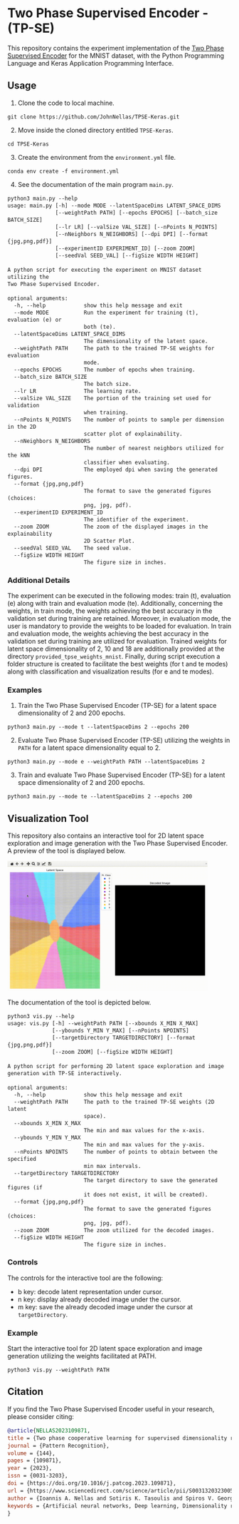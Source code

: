 # Two Phase Supervised Encoder - (TP-SE)

This repository contains the experiment implementation of the [Two Phase Supervised Encoder](https://www.sciencedirect.com/science/article/abs/pii/S0031320323005691) for the MNIST dataset, with
the Python Programming Language and Keras Application Programming Interface.

## Usage

1. Clone the code to local machine.

```
git clone https://github.com/JohnNellas/TPSE-Keras.git
```

2. Move inside the cloned directory entitled ```TPSE-Keras```.

```
cd TPSE-Keras
```

3. Create the environment from the ```environment.yml``` file.

```
conda env create -f environment.yml
```

4. See the documentation of the main program ```main.py```.

```
python3 main.py --help
usage: main.py [-h] --mode MODE --latentSpaceDims LATENT_SPACE_DIMS
               [--weightPath PATH] [--epochs EPOCHS] [--batch_size BATCH_SIZE]
               [--lr LR] [--valSize VAL_SIZE] [--nPoints N_POINTS]
               [--nNeighbors N_NEIGHBORS] [--dpi DPI] [--format {jpg,png,pdf}]
               [--experimentID EXPERIMENT_ID] [--zoom ZOOM]
               [--seedVal SEED_VAL] [--figSize WIDTH HEIGHT]

A python script for executing the experiment on MNIST dataset utilizing the
Two Phase Supervised Encoder.

optional arguments:
  -h, --help            show this help message and exit
  --mode MODE           Run the experiment for training (t), evaluation (e) or
                        both (te).
  --latentSpaceDims LATENT_SPACE_DIMS
                        The dimensionality of the latent space.
  --weightPath PATH     The path to the trained TP-SE weights for evaluation
                        mode.
  --epochs EPOCHS       The number of epochs when training.
  --batch_size BATCH_SIZE
                        The batch size.
  --lr LR               The learning rate.
  --valSize VAL_SIZE    The portion of the training set used for validation
                        when training.
  --nPoints N_POINTS    The number of points to sample per dimension in the 2D
                        scatter plot of explainability.
  --nNeighbors N_NEIGHBORS
                        The number of nearest neighbors utilized for the kNN
                        classifier when evaluating.
  --dpi DPI             The employed dpi when saving the generated figures.
  --format {jpg,png,pdf}
                        The format to save the generated figures (choices:
                        png, jpg, pdf).
  --experimentID EXPERIMENT_ID
                        The identifier of the experiment.
  --zoom ZOOM           The zoom of the displayed images in the explainability
                        2D Scatter Plot.
  --seedVal SEED_VAL    The seed value.
  --figSize WIDTH HEIGHT
                        The figure size in inches.
```

### Additional Details

The experiment can be executed in the following modes: train (t), evaluation (e)
along with train and evaluation mode (te). Additionally, concerning the weights, in train mode,
the weights achieving the best accuracy in the validation set during training are retained. Moreover,
in evaluation mode, the user is mandatory to provide the weights to be loaded for evaluation. In train and evaluation
mode,
the weights achieving the best accuracy in the validation set during training are utilized for evaluation.
Trained weights for latent space dimensionality of 2, 10 and 18 are additionally provided at the
directory ```provided_tpse_weights_mnist```.
Finally, during script execution a folder structure is created to facilitate the best weights (for t and te modes)
along with classification and visualization results (for e and te modes).

### Examples

1. Train the Two Phase Supervised Encoder (TP-SE) for a latent space dimensionality of 2 and 200 epochs.

```
python3 main.py --mode t --latentSpaceDims 2 --epochs 200
```

2. Evaluate Two Phase Supervised Encoder (TP-SE) utilizing
   the weights in ```PATH``` for a latent space
   dimensionality equal to 2.

```
python3 main.py --mode e --weightPath PATH --latentSpaceDims 2
```

3. Train and evaluate Two Phase Supervised Encoder (TP-SE) for a latent space dimensionality of 2 and 200 epochs.

```
python3 main.py --mode te --latentSpaceDims 2 --epochs 200
```

## Visualization Tool

This repository also contains an interactive tool for 2D latent space exploration and image generation
with the Two Phase Supervised Encoder. A preview of the tool is displayed below.


<img src="./readme_contents/tpse_ls_keras.gif" width="450">



The documentation of the tool is depicted below.

```
python3 vis.py --help
usage: vis.py [-h] --weightPath PATH [--xbounds X_MIN X_MAX]
              [--ybounds Y_MIN Y_MAX] [--nPoints NPOINTS]
              [--targetDirectory TARGETDIRECTORY] [--format {jpg,png,pdf}]
              [--zoom ZOOM] [--figSize WIDTH HEIGHT]

A python script for performing 2D latent space exploration and image
generation with TP-SE interactively.

optional arguments:
  -h, --help            show this help message and exit
  --weightPath PATH     The path to the trained TP-SE weights (2D latent
                        space).
  --xbounds X_MIN X_MAX
                        The min and max values for the x-axis.
  --ybounds Y_MIN Y_MAX
                        The min and max values for the y-axis.
  --nPoints NPOINTS     The number of points to obtain between the specified
                        min max intervals.
  --targetDirectory TARGETDIRECTORY
                        The target directory to save the generated figures (if
                        it does not exist, it will be created).
  --format {jpg,png,pdf}
                        The format to save the generated figures (choices:
                        png, jpg, pdf).
  --zoom ZOOM           The zoom utilized for the decoded images.
  --figSize WIDTH HEIGHT
                        The figure size in inches.
```

### Controls

The controls for the interactive tool are the following:

- b key: decode latent representation under cursor.
- n key: display already decoded image under the cursor.
- m key: save the already decoded image under the cursor at ```targetDirectory```.

### Example

Start the interactive tool for 2D latent space exploration and image generation utilizing the weights
facilitated at PATH.

```
python3 vis.py --weightPath PATH
```

## Citation

If you find the Two Phase Supervised Encoder useful in your research, please consider citing:
```BibTeX
@article{NELLAS2023109871,
title = {Two phase cooperative learning for supervised dimensionality reduction},
journal = {Pattern Recognition},
volume = {144},
pages = {109871},
year = {2023},
issn = {0031-3203},
doi = {https://doi.org/10.1016/j.patcog.2023.109871},
url = {https://www.sciencedirect.com/science/article/pii/S0031320323005691},
author = {Ioannis A. Nellas and Sotiris K. Tasoulis and Spiros V. Georgakopoulos and Vassilis P. Plagianakos},
keywords = {Artificial neural networks, Deep learning, Dimensionality reduction, Autoencoders, Image classification}
}
```
